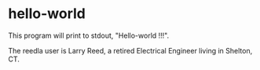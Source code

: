 # hello-world
This program will print to stdout, "Hello-world !!!".

The reedla user is Larry Reed, a retired Electrical Engineer living in Shelton, CT.
